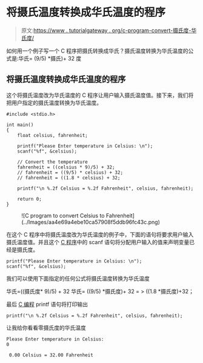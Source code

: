 # 将摄氏温度转换成华氏温度的程序

> 原文:[https://www . tutorialgateway . org/c-program-convert-摄氏度-华氏度/](https://www.tutorialgateway.org/c-program-to-convert-celsius-to-fahrenheit/)

如何用一个例子写一个 C 程序把摄氏转换成华氏？摄氏温度转换为华氏温度的公式是:华氏= (9/5) *摄氏)+ 32 度

## 将摄氏温度转换成华氏温度的程序

这个将摄氏温度改为华氏温度的 C 程序让用户输入摄氏温度值。接下来，我们将把用户指定的摄氏温度转换为华氏温度。

```
#include <stdio.h>

int main()
{
    float celsius, fahrenheit;

    printf("Please Enter temperature in Celsius: \n");
    scanf("%f", &celsius);

    // Convert the temperature
    fahrenheit = ((celsius * 9)/5) + 32;
    // fahrenheit = ((9/5) * celsius) + 32;
    // fahrenheit = ((1.8 * celsius) + 32;

    printf("\n %.2f Celsius = %.2f Fahrenheit", celsius, fahrenheit);

    return 0;
}
```

<figure class="wp-block-image">![C program to convert Celsius to Fahrenheit](../Images/aa4e69a4ebe10ca57908f5ddb96fc43c.png)</figure>

在这个 C 程序中将摄氏温度改为华氏温度的例子中，下面的语句将要求用户输入摄氏温度值。并且这个 [C 程序](https://www.tutorialgateway.org/c-programming-examples/)中的 scanf 语句将分配用户输入的值来声明变量已经是摄氏度。

```
printf("Please Enter temperature in Celsius: \n");
scanf("%f", &celsius);
```

我们可以使用下面指定的任何公式将摄氏温度转换为华氏温度

华氏=((摄氏度* 9)/5) + 32
华氏= ((9/5) *摄氏度)+ 32 = > ((1.8 *摄氏度)+32；

最后 [C 编程](https://www.tutorialgateway.org/c-programming/) printf 语句将打印输出

```
printf("\n %.2f Celsius = %.2f Fahrenheit", celsius, fahrenheit);
```

让我给你看看零摄氏度的华氏温度

```
Please Enter temperature in Celsius: 
0

 0.00 Celsius = 32.00 Fahrenheit
```